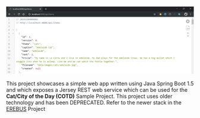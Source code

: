 ![Intro](./docs/items-rest.png)

This project showcases a simple web app written using Java Spring Boot 1.5 and which exposes a Jersey REST web service which can be used for the ****Cat/City of the Day (COTD)**** Sample Project. This project uses older technology and has been DEPRECATED. Refer to the newer stack in the [EREBUS](https://github.com/advlab/erebus) Project